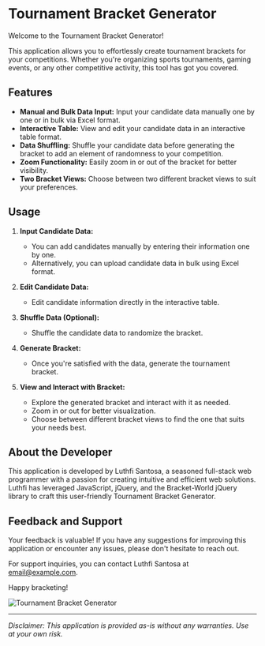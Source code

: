 # Tournament Bracket Generator

Welcome to the Tournament Bracket Generator!

This application allows you to effortlessly create tournament brackets for your competitions. Whether you're organizing sports tournaments, gaming events, or any other competitive activity, this tool has got you covered.

## Features

- **Manual and Bulk Data Input:** Input your candidate data manually one by one or in bulk via Excel format.
- **Interactive Table:** View and edit your candidate data in an interactive table format.
- **Data Shuffling:** Shuffle your candidate data before generating the bracket to add an element of randomness to your competition.
- **Zoom Functionality:** Easily zoom in or out of the bracket for better visibility.
- **Two Bracket Views:** Choose between two different bracket views to suit your preferences.
  
## Usage

1. **Input Candidate Data:**
   - You can add candidates manually by entering their information one by one.
   - Alternatively, you can upload candidate data in bulk using Excel format.

2. **Edit Candidate Data:**
   - Edit candidate information directly in the interactive table.

3. **Shuffle Data (Optional):**
   - Shuffle the candidate data to randomize the bracket.

4. **Generate Bracket:**
   - Once you're satisfied with the data, generate the tournament bracket.

5. **View and Interact with Bracket:**
   - Explore the generated bracket and interact with it as needed.
   - Zoom in or out for better visualization.
   - Choose between different bracket views to find the one that suits your needs best.

## About the Developer

This application is developed by Luthfi Santosa, a seasoned full-stack web programmer with a passion for creating intuitive and efficient web solutions. Luthfi has leveraged JavaScript, jQuery, and the Bracket-World jQuery library to craft this user-friendly Tournament Bracket Generator.

## Feedback and Support

Your feedback is valuable! If you have any suggestions for improving this application or encounter any issues, please don't hesitate to reach out.

For support inquiries, you can contact Luthfi Santosa at [email@example.com](mailto:email@example.com).

Happy bracketing!

![Tournament Bracket Generator](link-to-screenshot.png)

--- 

*Disclaimer: This application is provided as-is without any warranties. Use at your own risk.*
```
